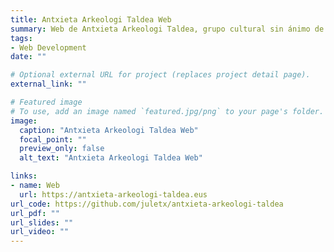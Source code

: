 ```yaml
---
title: Antxieta Arkeologi Taldea Web
summary: Web de Antxieta Arkeologi Taldea, grupo cultural sin ánimo de lucro que desarrolla la investigación arqueológica en Gipuzkoa.
tags:
- Web Development
date: ""

# Optional external URL for project (replaces project detail page).
external_link: ""

# Featured image
# To use, add an image named `featured.jpg/png` to your page's folder. 
image:
  caption: "Antxieta Arkeologi Taldea Web"
  focal_point: ""
  preview_only: false
  alt_text: "Antxieta Arkeologi Taldea Web"

links:
- name: Web
  url: https://antxieta-arkeologi-taldea.eus
url_code: https://github.com/juletx/antxieta-arkeologi-taldea
url_pdf: ""
url_slides: ""
url_video: ""
---
```


